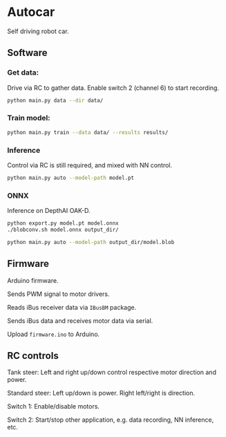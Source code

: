 # Autocar

Self driving robot car.

## Software

### Get data:

Drive via RC to gather data.
Enable switch 2 (channel 6) to start recording.

```bash
python main.py data --dir data/
```

### Train model:

```bash
python main.py train --data data/ --results results/
```

### Inference

Control via RC is still required, and mixed with NN control.

```bash
python main.py auto --model-path model.pt
```

### ONNX

Inference on DepthAI OAK-D.

```bash
python export.py model.pt model.onnx
./blobconv.sh model.onnx output_dir/

python main.py auto --model-path output_dir/model.blob
```

## Firmware

Arduino firmware.

Sends PWM signal to motor drivers.

Reads iBus receiver data via `IBusBM` package.

Sends iBus data and receives motor data via serial.

Upload `firmware.ino` to Arduino.

## RC controls

Tank steer: Left and right up/down control respective motor direction and power.

Standard steer: Left up/down is power. Right left/right is direction.

Switch 1: Enable/disable motors.

Switch 2: Start/stop other application, e.g. data recording, NN inference, etc.
